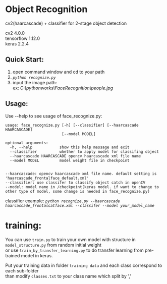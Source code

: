 # Object Recognition  
cv2(haarcascade) + classifier for 2-stage object detection
 
cv2 4.0.0  
tensorflow 1.12.0  
keras 2.2.4  

## Quick Start:  
1. open command window and cd to your path  
2. *`python recognize.py`*  
3. input the image path:  
    ex: *C:\pythonworks\FaceRecognition\people.jpg*

## Usage:  
Use --help to see usage of face_recognize.py:  
```
usage: face_recognize.py [-h] [--classifier] [--haarcascade HAARCASCADE]  
                         [--model MODEL]     
                           
optional arguments:  
  -h, --help            show this help message and exit  
  --classifier          whether to apply model for classifing object  
  --haarcascade HAARCASCADE opencv haarcascade xml file name  
  --model MODEL         model weight file in checkpoint  


--haarcascade: opencv haarcascade xml file name. default setting is 'haarcascade_frontalface_default.xml'  
--classifier: use classifer to classify object catch in openCV  
--model: model name in /checkpoint(keras model. if want to change to other type of model, some change is needed in face_recognize.py)  
```  

classifier example: *`python recognize.py --haarcascade haarcascade_frontalcatface.xml --classifer --model your_model_name`*   


# training:
You can use `train.py` to train your own model with structure in `model_structure.py` from random initial weight  
or use `train_by_transfer_learning.py` to do transfer learning from pre-trained model in keras.  
  
Put your training data in folder `training data` and each class correspond to each sub-folder  
than modify `classes.txt` to your class name which split by ','



